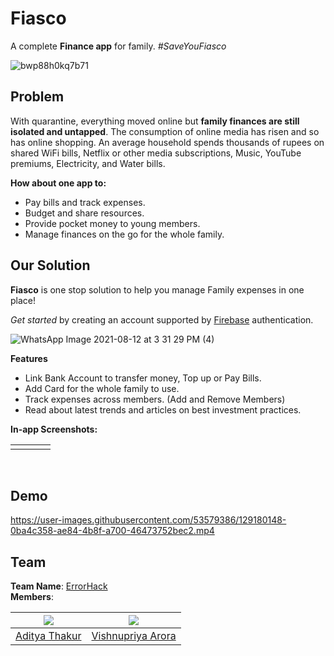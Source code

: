 
# Fiasco
A complete **Finance app** for family. *#SaveYouFiasco*

![bwp88h0kq7b71](https://user-images.githubusercontent.com/53579386/129175988-751dd653-5180-46fc-b6e6-8550b3552529.jpg)


## Problem
With quarantine, everything moved online but **family finances are still isolated and untapped**. The consumption of online media has risen and so has online shopping. An average household spends thousands of rupees on shared WiFi bills, Netflix or other media subscriptions, Music, YouTube premiums, Electricity, and Water bills.

**How about one app to:**

 - Pay bills and track expenses.
 - Budget and share resources.
 - Provide pocket money to young members.
 - Manage finances on the go for the whole family.

## Our Solution
**Fiasco** is one stop solution to help you manage Family expenses in one place!

*Get started* by creating an account supported by [Firebase](https://firebase.google.com/) authentication.

![WhatsApp Image 2021-08-12 at 3 31 29 PM (4)](https://user-images.githubusercontent.com/53579386/129178435-ee5fc4f7-0ad9-4c96-87a0-9a9e7e190af9.jpeg)

**Features**
- Link Bank Account to transfer money, Top up or Pay Bills.
- Add Card for the whole family to use.
- Track expenses across members. (Add and Remove Members)
- Read about latest trends and articles on best investment practices.

**In-app Screenshots:**

<table>
        <tr>
          <td>
            <img src="https://user-images.githubusercontent.com/53579386/129179049-ebe5267d-0877-473c-a75f-436f9b0e630e.jpeg" alt="">
          </td>
          <td>
            <img src="https://user-images.githubusercontent.com/53579386/129179121-48721e90-f0c9-4725-b721-c79f3c34947e.jpeg" alt="">
          </td>
          <td>
            <img src="https://user-images.githubusercontent.com/53579386/129179185-15efa22f-801c-4155-9a46-ad810b2b35e2.jpeg" alt="">
          </td>
         <td>
            <img src="https://user-images.githubusercontent.com/53579386/129179441-7c947a95-fe40-4464-afa3-44b07032acf7.jpeg" alt="">
          </td>  
        </tr>
 </table>
<br>

## Demo
https://user-images.githubusercontent.com/53579386/129180148-0ba4c358-ae84-4b8f-a700-46473752bec2.mp4

## Team
**Team Name**: [ErrorHack](https://zeta-hacks.hackerearth.com/challenges/hackathon/zeta-hacks/dashboard/023344e/team/)
<br> 
**Members**:

| ![](https://avatars.githubusercontent.com/u/53579386?v=4) | ![](https://avatars.githubusercontent.com/u/68334699?v=4) |  
| :-------------------------------------------------------: | :-------------------------------------------------------: |  
| [Aditya Thakur](https://github.com/adityathakurxd)    |      [Vishnupriya Arora](https://github.com/vishnupriyaarora)         | 


